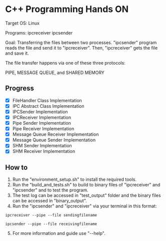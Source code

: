 # C++ Programming Hands ON

Target OS: Linux

Programs: ipcreceiver ipcsender

Goal: Transferring  the files between two processes. "ipcsender" program reads the file and send it to "ipcreceiver". Then, "ipcreceiver" gets the file and save it.

The file transfer happens via one of these three protocols:

PIPE, MESSAGE QUEUE, and SHARED MEMORY

## Progress

- [x] FileHandler Class Implementation
- [x] IPC Abstract Class Implementation
- [x] IPCSender Implementation
- [x] IPCReceiver Implementation
- [x] Pipe Sender Implementation
- [x] Pipe Receiver Implementation
- [x] Message Queue Receiver Implementation
- [x] Message Queue Sender Implementation
- [x] SHM Sender Implementation
- [x] SHM Receiver Implementation

## How to

1. Run the "environment_setup.sh" to install the required tools.
2. Run the "build_and_tests.sh" to build to binary files of "ipcreceiver" and "ipcsender" and to test the program.
3. The test log can be accessed in "test_output" folder and the binary files can be accessed in "binary_output".
4. Run the "ipcsender" and "ipcreceiver" via your terminal in this format:

```terminal
ipcreceiver --pipe --file sendingfilename

ipcsender --pipe --file receivingfilename
```
5. For more information and guide use "--help".



